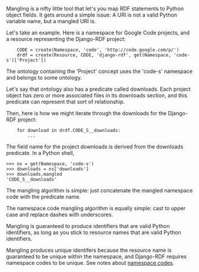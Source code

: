 Mangling is a nifty little tool that let's you map RDF statements to Python object fields.  It gets around a simple issue: A URI is not a valid Python variable name, but a mangled URI is.

Let's take an example. Here is a namespace for Google Code projects, and a resource representing the Django-RDF project:
```
    CODE = create(Namespace, 'code', 'http://code.google.com/p/')
    drdf = create(Resource, CODE, 'django-rdf', get(Namespace, 'code-s')['Project'])
```

The ontology containing the 'Project' concept uses the 'code-s' namespace and belongs to some ontology.

Let's say that ontology also has a predicate called downloads. Each project object has zero or more associated files in its downloads section, and this predicate can represent that sort of relationship.

Then, here is how we might iterate through the downloads for the Django-RDF project:
```
    for download in drdf.CODE_S__downloads:
        ...
```

The field name for the project downloads is derived from the downloads predicate. In a Python shell,
```
>>> ns = get(Namespace, 'code-s')
>>> downloads = ns['downloads']
>>> downloads.mangled
'CODE_S__downloads'
```

The mangling algorithm is simple: just concatenate the mangled namespace code with the predicate name.

The namespace code mangling algorithm is equally simple: cast to upper case and replace dashes with underscores.

Mangling is guaranteed to produce identifiers that are valid Python identifiers, as long as you stick to resource names that are valid Python identifiers.

Mangling produces unique identifers because the resource name is guaranteed to be unique within the namespace, and Django-RDF requires namespace codes to be unique. See notes about [namespace codes](NamespaceCodes.md).